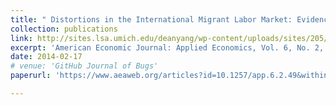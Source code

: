 ```yaml
---
title: " Distortions in the International Migrant Labor Market: Evidence from Filipino Migration and Wage Responses to Destination Country Economic Shocks,"
collection: publications
link: http://sites.lsa.umich.edu/deanyang/wp-content/uploads/sites/205/2014/12/mckenzie-theoharides-yang-distortions.pdf
excerpt: 'American Economic Journal: Applied Economics, Vol. 6, No. 2, April 2014, pp. 49-75. (With David Mckenzie and Caroline Theoharides.) dowload REPLICATION DATA. below'
date: 2014-02-17
# venue: 'GitHub Journal of Bugs'
paperurl: 'https://www.aeaweb.org/articles?id=10.1257/app.6.2.49&within%5Bauthor%5D=on&journal=4&q=yang&from=j'

---
```


